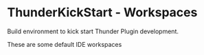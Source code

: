 # ThunderKickStart - Workspaces
Build environment to kick start Thunder Plugin development.

These are some default IDE workspaces
